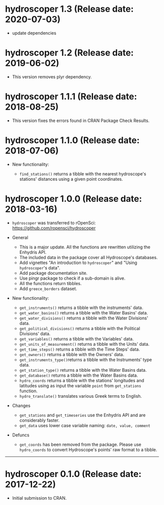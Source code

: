 # hydroscoper 1.3 (Release date: 2020-07-03)

* update dependencies

# hydroscoper 1.2 (Release date: 2019-06-02)

* This version removes plyr dependency.

# hydroscoper 1.1.1 (Release date: 2018-08-25)

* This version fixes the errors found in CRAN Package Check Results.

# hydroscoper 1.1.0 (Release date: 2018-07-06)

* New functionality:

  - `find_stations()` returns a tibble with the nearest hydroscope's stations' distances using a given point coordinates.


# hydroscoper 1.0.0 (Release date: 2018-03-16)

* `hydroscoper` was transferred to rOpenSci: https://github.com/ropensci/hydroscoper

* General

  - This is a major update. All the functions are rewritten utilizing the Enhydris API.
  - The included data in the package cover all Hydroscope's databases.
  - Add vignettes "An introduction to `hydroscoper`" and  "Using `hydroscoper`'s data".
  - Add package documentation site.
  - Use pingr package to check if a sub-domain is alive.
  - All the functions return tibbles.
  - Add `greece_borders` dataset.

* New functionality:

  - `get_instruments()` returns a tibble with the instruments' data.
  - `get_water_basins()` returns a tibble with the Water Basins' data.
  - `get_water_divisions()` returns a tibble with the Water Divisions' data.
  - `get_political_divisions()` returns a tibble with the Political Divisions' data.
  - `get_variables()` returns a tibble with the Variables' data.
  - `get_units_of_measurement()` returns a tibble with the Units' data.
  - `get_time_steps()` returns a tibble with the Time Steps' data.
  - `get_owners()` returns a tibble with the Owners' data.
  - `get_instruments_type()`returns a tibble with the Instruments' type data.
  - `get_station_type()` returns a tibble with the Water Basins data.
  - `get_database()` returns a tibble with the Water Basins data.
  - `hydro_coords` returns a tibble with the stations' longitudes and latitudes using as input the variable `point` from `get_stations` function.
  - `hydro_translate()` translates various Greek terms to English.

* Changes

  - `get_stations` and `get_timeseries` use the Enhydris API and are considerably faster.
  - `get_data` uses lower case variable naming: `date, value, comment`

* Defuncs

  - `get_coords` has been removed from the package. Please use `hydro_coords` to convert Hydroscope's points' raw format to a tibble.

--------------------------------------------------------------------------------

# hydroscoper 0.1.0 (Release date: 2017-12-22)

* Initial submission to CRAN.



